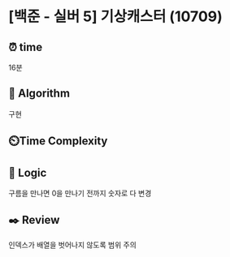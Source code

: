 # [백준 - 실버 5] 기상캐스터 (10709)
## ⏰ time
16분

## 📌 Algorithm
구현

## ⏲️Time Complexity

## 📍 Logic
구름을 만나면 0을 만나기 전까지 숫자로 다 변경  

## ✒️ Review
인덱스가 배열을 벗어나지 않도록 범위 주의
